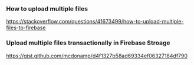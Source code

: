 ### How to upload multiple files 
https://stackoverflow.com/questions/41673499/how-to-upload-multiple-files-to-firebase

### Upload multiple files transactionally in Firebase Stroage
https://gist.github.com/mcdonamp/d4f1327b58ad69334ef06327184df790
